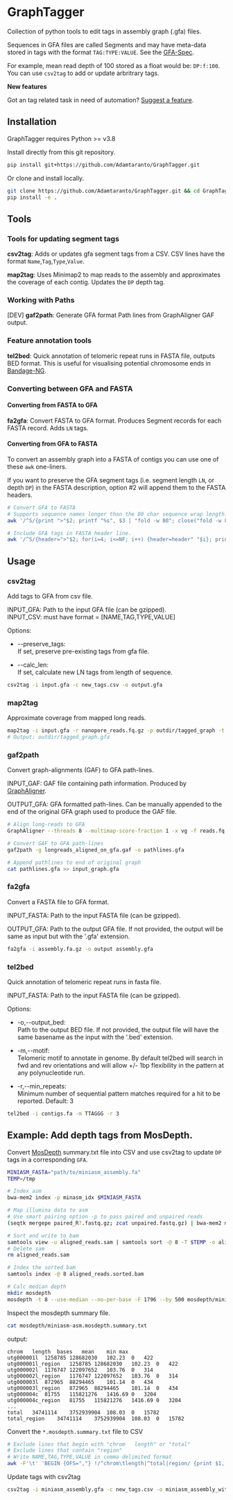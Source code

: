 # GraphTagger
Collection of python tools to edit tags in assembly graph (.gfa) files. 

Sequences in GFA files are called Segments and may have meta-data stored in tags with the format `TAG:TYPE:VALUE`. See the [GFA-Spec](https://gfa-spec.github.io/GFA-spec/).


For example, mean read depth of 100 stored as a float would be: `DP:f:100`. You can use `csv2tag` to add or update arbritrary tags.

**New features**

Got an tag related task in need of automation? [Suggest a feature](https://github.com/Adamtaranto/GraphTagger/issues).

## Installation

GraphTagger requires Python >= v3.8

Install directly from this git repository.

```bash
pip install git+https://github.com/Adamtaranto/GraphTagger.git
```

Or clone and install locally.

```bash
git clone https://github.com/Adamtaranto/GraphTagger.git && cd GraphTagger
pip install -e .
```

## Tools 

### Tools for updating segment tags

**csv2tag**: Adds or updates gfa segment tags from a CSV. 
CSV lines have the format `Name`,`Tag`,`Type`,`Value`.

**map2tag**: Uses Minimap2 to map reads to the assembly and approximates the coverage of each contig. Updates the `DP` depth tag.

### Working with Paths
[DEV] **gaf2path**: Generate GFA format Path lines from GraphAligner GAF output.

### Feature annotation tools

**tel2bed**: Quick annotation of telomeric repeat runs in FASTA file, outputs BED format. This is useful for visualising potential chromosome ends in [Bandage-NG](https://github.com/asl/BandageNG). 

### Converting between GFA and FASTA

#### Converting from FASTA to GFA

**fa2gfa**: Convert FASTA to GFA format. Produces Segment records for each FASTA record. Adds `LN` tags.

#### Converting from GFA to FASTA

To convert an assembly graph into a FASTA of contigs you can use one of these `awk` one-liners.

If you want to preserve the GFA segment tags (i.e. segment length `LN`, or depth `DP`) in the FASTA description, option #2 will append them to the FASTA headers.

```bash
# Convert GFA to FASTA
# Supports sequence names longer than the 80 char sequence wrap length.
awk '/^S/{print ">"$2; printf "%s", $3 | "fold -w 80"; close("fold -w 80"); print ""}' in.gfa > out.fa

# Include GFA tags in FASTA header line.
awk '/^S/{header=">"$2; for(i=4; i<=NF; i++) {header=header" "$i}; print header; printf "%s", $3 | "fold -w 80"; close("fold -w 80"); print ""}' in.gfa > out.fa
```

## Usage

### csv2tag

Add tags to GFA from csv file.

INPUT_GFA: Path to the input GFA file (can be gzipped).   
INPUT_CSV: must have format = [NAME,TAG,TYPE,VALUE]

Options:

- --preserve_tags:   
If set, preserve pre-existing tags from gfa file.

- --calc_len:        
If set, calculate new LN tags from length of sequence.

```bash
csv2tag -i input.gfa -c new_tags.csv -o output.gfa
```

### map2tag

Approximate coverage from mapped long reads.   

```bash
map2tag -i input.gfa -r nanopore_reads.fq.gz -p outdir/tagged_graph -t 4 -x map-ont
# Output: outdir/tagged_graph.gfa
```
### gaf2path

Convert graph-alignments (GAF) to GFA path-lines.

INPUT_GAF: GAF file containing path information. Produced by [GraphAligner](https://github.com/maickrau/GraphAligner).   

OUTPUT_GFA: GFA formatted path-lines. Can be manually appended to the end of the original GFA graph used to produce the GAF file.

```bash
# Align long-reads to GFA 
GraphAligner --threads 8 --multimap-score-fraction 1 -x vg -f reads.fq -g input_graph.gfa -a longreads_aligned_on_gfa.gaf

# Convert GAF to GFA path-lines
gaf2path -g longreads_aligned_on_gfa.gaf -o pathlines.gfa

# Append pathlines to end of original graph
cat pathlines.gfa >> input_graph.gfa
```

### fa2gfa

Convert a FASTA file to GFA format.

INPUT_FASTA: Path to the input FASTA file (can be gzipped).

OUTPUT_GFA: Path to the output GFA file. If not provided, the output will be same as input but with the '.gfa' extension.

```bash
fa2gfa -i assembly.fa.gz -o output assembly.gfa
```

### tel2bed

Quick annotation of telomeric repeat runs in fasta file.

INPUT_FASTA: Path to the input FASTA file (can be gzipped).

Options:

- -o,--output_bed:  
Path to the output BED file. If not provided, the output file will have the same basename as the input with the '.bed' extension.
- -m,--motif:  
Telomeric motif to annotate in genome. By default tel2bed will search in fwd and rev orientations and will allow +/- 1bp flexibility in the pattern at any polynucleotide run.

- -r,--min_repeats:   
Minimum number of sequential pattern matches required for a hit to be reported. Default: 3

```bash
tel2bed -i contigs.fa -m TTAGGG -r 3
```

## Example: Add depth tags from MosDepth.

Convert [MosDepth](https://github.com/brentp/mosdepth) summary.txt file into CSV and use csv2tag to update `DP` tags in a corresponding `GFA`.


```bash
MINIASM_FASTA="path/to/miniasm_assembly.fa"
TEMP=/tmp

# Index asm
bwa-mem2 index -p minasm_idx $MINIASM_FASTA

# Map illumina data to asm
# Use smart pairing option -p to pass paired and unpaired reads
(seqtk mergepe paired_R?.fastq.gz; zcat unpaired.fastq.gz) | bwa-mem2 mem -p -t 8 -o aligned_reads.sam minasm_idx -

# Sort and write to bam
samtools view -u aligned_reads.sam | samtools sort -@ 8 -T $TEMP -o aligned_reads.sorted.bam 
# Delete sam
rm aligned_reads.sam 

# Index the sorted bam
samtools index -@ 8 aligned_reads.sorted.bam

# Calc median depth
mkdir mosdepth
mosdepth -t 8 --use-median --no-per-base -F 1796 --by 500 mosdepth/miniasm-asm aligned_reads.sorted.bam 
```

Inspect the mosdepth summary file.

```bash
cat mosdepth/miniasm-asm.mosdepth.summary.txt 
```

output:
```
chrom	length	bases	mean	min	max
utg000001l	1258785	128682030	102.23	0	422
utg000001l_region	1258785	128682030	102.23	0	422
utg000002l	1176747	122097652	103.76	0	314
utg000002l_region	1176747	122097652	103.76	0	314
utg000003l	872965	88294465	101.14	0	434
utg000003l_region	872965	88294465	101.14	0	434
utg000004c	81755	115821276	1416.69	0	3204
utg000004c_region	81755	115821276	1416.69	0	3204
...
total	34741114	3752939904	108.03	0	15782
total_region	34741114	3752939904	108.03	0	15782
```

Convert the `*.mosdepth.summary.txt` file to CSV
```bash
# Exclude lines that begin with "chrom   length" or "total"
# Exclude lines that contain "region"
# Write NAME,TAG,TYPE,VALUE in comma delimited format
awk -F'\t' 'BEGIN {OFS=","} !/^chrom\tlength|^total|region/ {print $1, "DP", "f", $4}' mosdepth/miniasm-asm.mosdepth.summary.txt > new_tags.csv
```

Update tags with csv2tag

```bash
csv2tag -i miniasm_assembly.gfa -c new_tags.csv -o miniasm_assembly_with_tags.gfa
```
